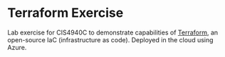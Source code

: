 # Terraform Exercise
Lab exercise for CIS4940C to demonstrate capabilities of [Terraform](https://www.terraform.io/), an open-source IaC (infrastructure as code). Deployed in the cloud using Azure.
